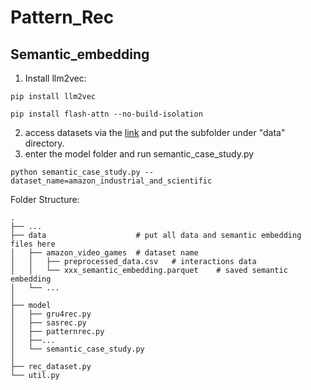 # Pattern_Rec


## Semantic_embedding

1. Install llm2vec:
````
pip install llm2vec

pip install flash-attn --no-build-isolation
````
2. access datasets via the [link](https://drive.google.com/drive/folders/1-cVgAZzJWcWU3bapGwdWl-lL35HFGLf-?usp=sharing) 
and put the subfolder under "data" directory.
3. enter the model folder and run semantic_case_study.py

````
python semantic_case_study.py --dataset_name=amazon_industrial_and_scientific
````

Folder Structure:
````
.
├── ...
├── data                    # put all data and semantic embedding files here
│   ├── amazon_video_games  # dataset name
│   │   ├── preprocessed_data.csv   # interactions data
│   │   └── xxx_semantic_embedding.parquet    # saved semantic embedding
│   └── ...
│
├── model
│   ├── gru4rec.py
│   ├── sasrec.py 
│   ├── patternrec.py
│   ├──...
│   └── semantic_case_study.py
│
├── rec_dataset.py
└── util.py

````